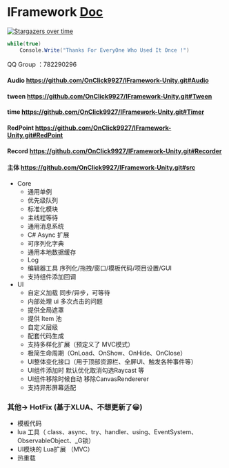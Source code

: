# IFramework [Doc](https://onclick9927.github.io/2023/07/24/Doc/IFramework-Unity/1-IFramework-Unity-%E7%AE%80%E4%BB%8B/)



[![Stargazers over time](https://starchart.cc/OnClick9927/IFramework-Unity.svg?variant=adaptive)](https://starchart.cc/OnClick9927/IFramework-Unity)
``` csharp
while(true)
    Console.Write("Thanks For EveryOne Who Used It Once !")
```
QQ Group ：782290296 
#### Audio https://github.com/OnClick9927/IFramework-Unity.git#Audio
#### tween https://github.com/OnClick9927/IFramework-Unity.git#Tween
#### time  https://github.com/OnClick9927/IFramework-Unity.git#Timer
#### RedPoint https://github.com/OnClick9927/IFramework-Unity.git#RedPoint
#### Record https://github.com/OnClick9927/IFramework-Unity.git#Recorder
#### 主体 https://github.com/OnClick9927/IFramework-Unity.git#src
* Core
  * 通用单例
  * 优先级队列
  * 标准化模块
  * 主线程等待
  * 通用消息系统
  * C# Async 扩展
  * 可序列化字典
  * 通用本地数据缓存 
  * Log
  * 编辑器工具  序列化/拖拽/窗口/模板代码/项目设置/GUI
  * 支持组件添加回调
* UI
  * 自定义加载 同步/异步，可等待
  * 内部处理 ui 多次点击的问题
  * 提供全局遮罩
  * 提供 Item 池
  * 自定义层级
  * 配套代码生成
  * 支持多样化扩展（预定义了 MVC模式）
  * 极简生命周期（OnLoad、OnShow、OnHide、OnClose）
  * UI整体变化接口（用于顶部资源栏、全屏UI、触发各种事件等）
  * UI组件添加时 默认优化取消勾选Raycast 等
  * UI组件移除时候自动 移除CanvasRendererer
  * 支持异形屏幕适配


### 其他-> HotFix (基于XLUA、不想更新了😀)
  * 模板代码
  * lua 工具（ class、async、try、handler、using、EventSystem、ObservableObject、_G锁）
  * UI模块的 Lua扩展 （MVC）
  * 热重载



